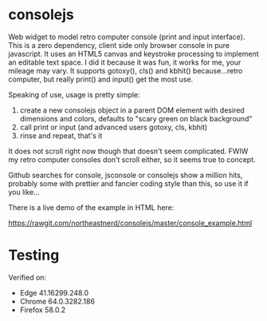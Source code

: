 # consolejs
Web widget to model retro computer console (print and input interface). This is a zero dependency, client side only browser console in pure javascript. It uses an HTML5 canvas and keystroke processing to implement an editable text space. I did it because it was fun, it works for me, your mileage may vary. It supports gotoxy(), cls() and kbhit() because...retro computer, but really print() and input() get the most use.

Speaking of use, usage is pretty simple:

  1) create a new consolejs object in a parent DOM element with desired dimensions and colors, defaults to "scary green on black background"
  2) call print or input (and advanced users gotoxy, cls, kbhit)
  3) rinse and repeat, that's it
  
It does not scroll right now though that doesn't seem complicated. FWIW my retro computer consoles don't scroll either, so it seems true to concept.

Github searches for console, jsconsole or consolejs show a million hits, probably some with prettier and fancier coding style than this, so use it if you like...

There is a live demo of the example in HTML here:

https://rawgit.com/northeastnerd/consolejs/master/console_example.html

# Testing
Verified on:
* Edge 41.16299.248.0
* Chrome 64.0.3282.186
* Firefox 58.0.2
